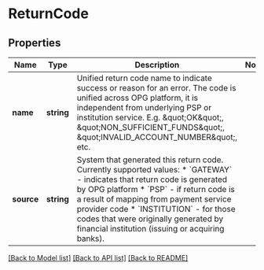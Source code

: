 # ReturnCode

## Properties
Name | Type | Description | Notes
------------ | ------------- | ------------- | -------------
**name** | **string** | Unified return code name to indicate success or reason for an error. The code is unified across OPG platform, it is independent from underlying PSP or institution service. E.g. \&quot;OK\&quot;, \&quot;NON_SUFFICIENT_FUNDS\&quot;, \&quot;INVALID_ACCOUNT_NUMBER\&quot;, etc. | 
**source** | **string** | System that generated this return code. Currently supported values:   * &#x60;GATEWAY&#x60; - indicates that return code is generated by OPG platform   * &#x60;PSP&#x60; - if return code is a result of mapping from payment service provider code   * &#x60;INSTITUTION&#x60; - for those codes that were originally generated by financial institution (issuing or acquiring banks). | 

[[Back to Model list]](../README.md#documentation-for-models) [[Back to API list]](../README.md#documentation-for-api-endpoints) [[Back to README]](../README.md)


